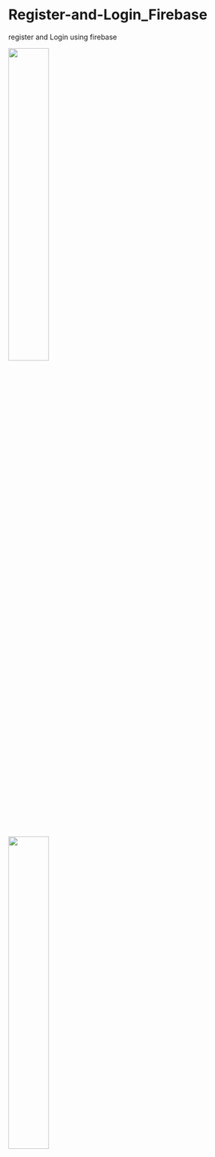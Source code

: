 # Register-and-Login_Firebase
register and Login using firebase 


<img src=https://user-images.githubusercontent.com/54688005/91909569-c497c700-ecad-11ea-87e4-d2cd6b9f5db1.PNG 
    width = 40%>
  <img width ="5%"/> 

<img src=https://user-images.githubusercontent.com/54688005/91909619-d8432d80-ecad-11ea-99fa-5c4461cdc38b.PNG width = 40%>
  <img width ="5%"/> 
